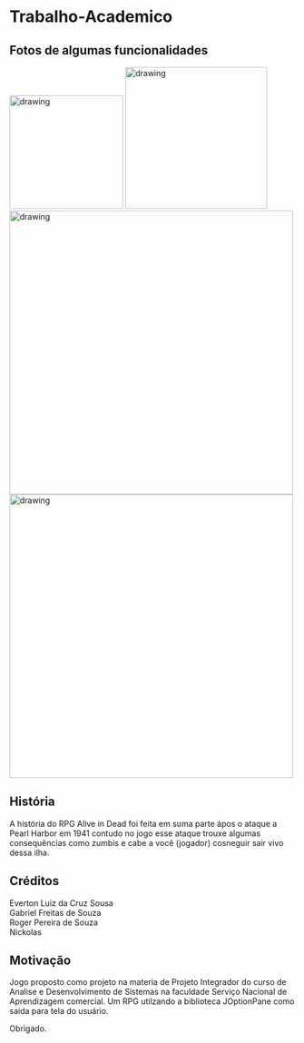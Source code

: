 # Trabalho-Academico
## Fotos de algumas funcionalidades
<img src="https://github.com/Evert0nLuiz/Trabalho-Academico/assets/76123738/27bf6c93-fb58-4925-a695-98ba05f3c75a" alt="drawing" width="200"/>
<img src="https://github.com/Evert0nLuiz/Trabalho-Academico/assets/76123738/4b94566e-fe63-42f4-b78f-dc4e2ce225a8" alt="drawing" width="250"/>
<img src="https://github.com/Evert0nLuiz/Trabalho-Academico/assets/76123738/5cd48649-4a11-4bd1-9ef5-265f3d442422" alt="drawing" width="500"/>
<img src="https://github.com/Evert0nLuiz/Trabalho-Academico/assets/76123738/d7bf6a8d-e56e-4b26-889d-00eb4e461890" alt="drawing" width="500"/>


## História
  A história do RPG Alive in Dead foi feita em suma parte ápos o ataque a Pearl Harbor em 1941 contudo no jogo esse ataque trouxe algumas consequências como zumbis e cabe a você (jogador) cosneguir sair vivo dessa ilha.

## Créditos
Everton Luiz da Cruz Sousa<br>
Gabriel Freitas de Souza<br>
Roger Pereira de Souza<br>
Nickolas

## Motivação
Jogo proposto como projeto na materia de Projeto Integrador do curso de Analise e Desenvolvimento de Sistemas na faculdade Serviço Nacional de Aprendizagem comercial.
Um RPG utilzando a biblioteca JOptionPane como saida para tela do usuário.

Obrigado.
